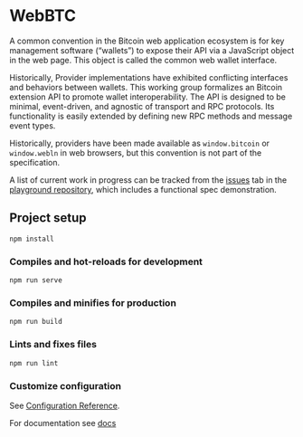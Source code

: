 # WebBTC 

A common convention in the Bitcoin web application ecosystem is for key management software (“wallets”) to expose their API via a JavaScript object in the web page. This object is called the common web wallet interface.

Historically, Provider implementations have exhibited conflicting interfaces and behaviors between wallets. This working group formalizes an Bitcoin extension API to promote wallet interoperability. The API is designed to be minimal, event-driven, and agnostic of transport and RPC protocols. Its functionality is easily extended by defining new RPC methods and message event types.

Historically, providers have been made available as `window.bitcoin` or `window.webln` in web browsers, but this convention is not part of the specification.

A list of current work in progress can be tracked from the [issues](https://github.com/BitcoinAndLightningLayerSpecs/WebBTC/issues) tab in the [playground repository](https://github.com/BitcoinAndLightningLayerSpecs/WebBTC/issues), which includes a functional spec demonstration.

## Project setup
```
npm install
```

### Compiles and hot-reloads for development
```
npm run serve
```

### Compiles and minifies for production
```
npm run build
```

### Lints and fixes files
```
npm run lint
```

### Customize configuration
See [Configuration Reference](https://cli.vuejs.org/config/).

For documentation see [docs](docs)
